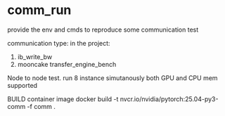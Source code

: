 # comm_run
provide the env and cmds to reproduce some communication test

communication type: in the project:
1. ib_write_bw
2. mooncake transfer_engine_bench

Node to node test. run 8 instance simutanously
both GPU and CPU mem supported

BUILD container image
docker build -t nvcr.io/nvidia/pytorch:25.04-py3-comm -f comm .
